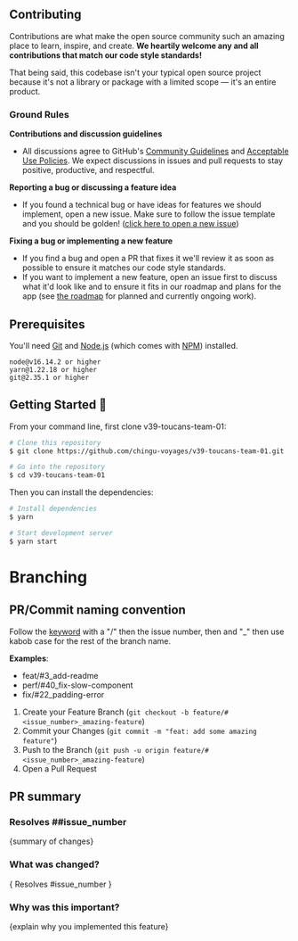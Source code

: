 ## Contributing

Contributions are what make the open source community such an amazing place to learn, inspire, and create. **We heartily welcome any and all contributions that match our code style standards!**

That being said, this codebase isn't your typical open source project because it's not a library or package with a limited scope — it's an entire product.

### Ground Rules

**Contributions and discussion guidelines**

- All discussions agree to GitHub's [Community Guidelines](https://help.github.com/en/github/site-policy/github-community-guidelines) and [Acceptable Use Policies](https://help.github.com/en/github/site-policy/github-acceptable-use-policies). We expect discussions in issues and pull requests to stay positive, productive, and respectful.

**Reporting a bug or discussing a feature idea**

- If you found a technical bug or have ideas for features we should implement, open a new issue. Make sure to follow the issue template and you should be golden! ([click here to open a new issue](https://github.com/chingu-voyages/v39-toucans-team-01/issues/new/choose))

**Fixing a bug or implementing a new feature**

- If you find a bug and open a PR that fixes it we'll review it as soon as possible to ensure it matches our code style standards.
- If you want to implement a new feature, open an issue first to discuss what it'd look like and to ensure it fits in our roadmap and plans for the app (see [the roadmap](https://github.com/chingu-voyages/v39-toucans-team-01/issues) for planned and currently ongoing work).

## Prerequisites

You'll need [Git](https://git-scm.com) and [Node.js](https://nodejs.org/en/download/) (which comes with [NPM](http://npmjs.com)) installed.
```
node@v16.14.2 or higher
yarn@1.22.18 or higher
git@2.35.1 or higher
```

## Getting Started 🔧

From your command line, first clone v39-toucans-team-01:

```bash
# Clone this repository
$ git clone https://github.com/chingu-voyages/v39-toucans-team-01.git

# Go into the repository
$ cd v39-toucans-team-01
```

Then you can install the dependencies:

```bash
# Install dependencies
$ yarn

# Start development server
$ yarn start
```

# Branching

## PR/Commit naming convention
Follow the [keyword](https://gist.github.com/joshbuchea/6f47e86d2510bce28f8e7f42ae84c716) with a "/" then the issue number, then and "_" then use kabob case for the rest of the branch name.

**Examples**: 
- feat/#3_add-readme
- perf/#40_fix-slow-component
- fix/#22_padding-error

1. Create your Feature Branch (`git checkout -b feature/#<issue_number>_amazing-feature`)
2. Commit your Changes (`git commit -m "feat: add some amazing feature"`)
3. Push to the Branch (`git push -u origin feature/#<issue_number>_amazing-feature`)
4. Open a Pull Request

## PR summary

### Resolves ##issue_number
{summary of changes}

### What was changed?
{ Resolves #issue_number }

### Why was this important?

{explain why you implemented this feature}
